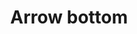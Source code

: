 ---
title: Arrow bottom
categories:
tags:
icon: arrow-bottom
svg: '<svg xmlns="http://www.w3.org/2000/svg" width="24" height="24" fill="none" viewBox="0 0 24 24" stroke-width="1.5" stroke-linecap="round" stroke-linejoin="round" stroke="currentColor"><path d="M12 4.5v15m0 0-6-5.625m6 5.625 6-5.625"/></svg>'
---
